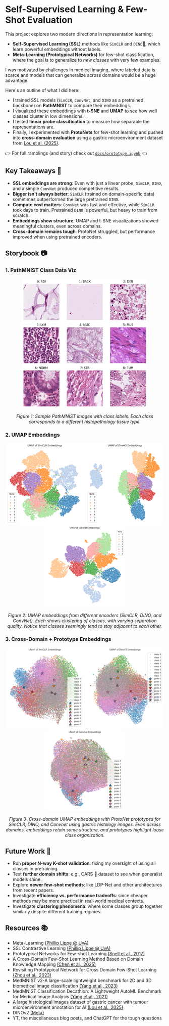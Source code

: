 # Self-Supervised Learning & Few-Shot Evaluation
This project explores two modern directions in representation learning:  
- **Self-Supervised Learning (SSL)** methods like `SimCLR` and `DINO`🦖, which learn powerful embeddings without labels.  
- **Meta-Learning (Prototypical Networks)** for few-shot classification, where the goal is to generalize to *new classes* with very few examples.  

I was motivated by challenges in medical imaging, where labeled data is scarce and models that can generalize across domains would be a huge advantage.  

Here's an outline of what I did here:
- I trained SSL models (`SimCLR`, `ConvNet`, and `DINO` as a pretrained backbone) on **PathMNIST** to compare their embeddings.  
- I visualized these embeddings with **t-SNE** and **UMAP** to see how well classes cluster in low dimensions.  
- I tested **linear probe classification** to measure how separable the representations are.  
- Finally, I experimented with **ProtoNets** for few-shot learning and pushed into **cross-domain evaluation** using a gastric microenvironment dataset from [Lou et al. (2025)](https://www.nature.com/articles/s41597-025-04489-9).

👉 For full ramblings (and story) check out [`docs/prototype.ipynb`](docs/prototype.ipynb) 👈


## Key Takeaways 🎯
- **SSL embeddings are strong**: Even with just a linear probe, `SimCLR`, `DINO`, and a simple `ConvNet` produced competitive results.  
- **Bigger isn’t always better**: `SimCLR` (trained on domain-specific data) sometimes outperformed the large pretrained `DINO`.  
- **Compute cost matters**: `ConvNet` was fast and effective, while `SimCLR` took days to train. Pretrained `DINO` is powerful, but heavy to train from scratch.  
- **Embeddings show structure**: UMAP and t-SNE visualizations showed meaningful clusters, even across domains.  
- **Cross-domain remains tough**: ProtoNet struggled, but performance improved when using pretrained encoders.  


## Storybook 📷
### 1. PathMNIST Class Data Viz
<p align="center">
  <img src="./docs/images/pathmnist.png" width="400"/>
</p>
<p align="center"><em>Figure 1: Sample PathMNIST images with class labels. Each class corresponds to a different histopathology tissue type.</em></p>

### 2. UMAP Embeddings
<p align="center">
  <img src="./docs/images/embeds/umap_val_simclr.png" width="250"/>
  <img src="./docs/images/embeds/umap_val_dino.png" width="250"/>
  <!-- some weird scaling here oops -->
  <img src="./docs/images/embeds/umap_val_convnet.png" width="258"/> 
</p>
<p align="center"><em>Figure 2: UMAP embeddings from different encoders (SimCLR, DINO, and ConvNet). Each shows clustering of classes, with varying separation quality. Notice that classes seemingly tend to stay adjacent to each other.</em></p>

### 3. Cross-Domain + Prototype Embeddings
<p align="center">
  <img src="./docs/images/embeds/umap_test_simclr.png" width="250"/>
  <img src="./docs/images/embeds/umap_test_dino.png" width="250"/>
  <img src="./docs/images/embeds/umap_test_convnet.png" width="250"/>
</p>
<p align="center"><em>Figure 3: Cross-domain UMAP embeddings with ProtoNet prototypes for SimCLR, DINO, and Convnet using gastric histology images. Even across domains, embeddings retain some structure, and prototypes highlight loose class organization.</em></p>



## Future Work 🚀
- Run **proper N-way K-shot validation**: fixing my oversight of using all classes in pretraining.  
- Test **further domain shifts**: e.g., CARS 🚗 dataset to see when generalist models shine.  
- Explore **newer few-shot methods**: like LDP-Net and other architectures from recent papers.  
- Investigate **efficiency vs. performance tradeoffs**: since cheaper methods may be more practical in real-world medical contexts.  
- Investigate **clustering phenomena**: where some classes group together similarly despite different training regimes.


## Resources 📚
- Meta-Learning [(Phillip Lippe @ UvA)](https://uvadlc-notebooks.readthedocs.io/en/latest/tutorial_notebooks/tutorial16/Meta_Learning.html)
- SSL Contrastive Learning [(Phillip Lippe @ UvA)](https://uvadlc-notebooks.readthedocs.io/en/latest/tutorial_notebooks/tutorial17/SimCLR.html)
- Prototypical Networks for Few-shot Learning [(Snell et al., 2017)](https://www.cs.toronto.edu/~zemel/documents/prototypical_networks_nips_2017.pdf)
- A Cross-Domain Few-Shot Learning Method Based on Domain Knowledge Mapping [(Chen et al., 2025)](https://arxiv.org/abs/2504.06608)
- Revisiting Prototypical Network for Cross Domain Few-Shot Learning [(Zhou et al., 2023)](https://openaccess.thecvf.com/content/CVPR2023/papers/Zhou_Revisiting_Prototypical_Network_for_Cross_Domain_Few-Shot_Learning_CVPR_2023_paper.pdf)
- MedMNIST v2-A large-scale lightweight benchmark for 2D and 3D biomedical image classification [(Yang et al., 2023)](https://medmnist.com/)
- MedMNIST Classification Decathlon: A Lightweight AutoML Benchmark for Medical Image Analysis [(Yang et al., 2021)](https://medmnist.com/)
- A large histological images dataset of gastric cancer with tumour microenvironment annotation for AI [(Lou et al., 2025)](https://www.nature.com/articles/s41597-025-04489-9)
- DINOv2 [(Meta)](https://github.com/facebookresearch/dinov2)
- YT, the miscellaneous blog posts, and ChatGPT for the tough questions